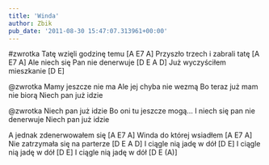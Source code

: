 ```yaml
---
title: 'Winda'
author: Zbik
pub_date: '2011-08-30 15:47:07.313961+00:00'
---
```


#zwrotka
Tatę wzięli godzinę temu [A E7 A]
Przyszło trzech i zabrali tatę [A E7 A]
Ale niech się Pan nie denerwuje [D E A D]
Już wyczyściłem mieszkanie [D E]

@zwrotka
Mamy jeszcze nie ma
Ale jej chyba nie wezmą
Bo teraz już mam nie biorą
Niech pan już idzie

@zwrotka
Niech pan już idzie
Bo oni tu jeszcze mogą...
I niech się pan nie denerwuje
Niech pan już idzie

A jednak zdenerwowałem się [A E7 A]
Winda do której wsiadłem [A E7 A]
Nie zatrzymała się na parterze [D E A D]
I ciągle nią jadę w dół [D E]
I ciągle nią jadę w dół [D E]
I ciągle nią jadę w dół [D E (A)]